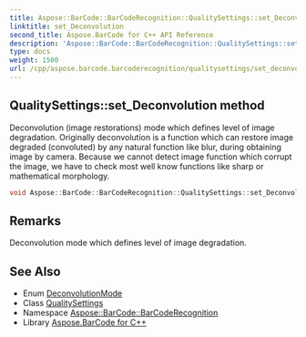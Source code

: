 ```yaml
---
title: Aspose::BarCode::BarCodeRecognition::QualitySettings::set_Deconvolution method
linktitle: set_Deconvolution
second_title: Aspose.BarCode for C++ API Reference
description: 'Aspose::BarCode::BarCodeRecognition::QualitySettings::set_Deconvolution method. Deconvolution (image restorations) mode which defines level of image degradation. Originally deconvolution is a function which can restore image degraded (convoluted) by any natural function like blur, during obtaining image by camera. Because we cannot detect image function which corrupt the image, we have to check most well know functions like sharp or mathematical morphology in C++.'
type: docs
weight: 1500
url: /cpp/aspose.barcode.barcoderecognition/qualitysettings/set_deconvolution/
---
```

## QualitySettings::set_Deconvolution method


Deconvolution (image restorations) mode which defines level of image degradation. Originally deconvolution is a function which can restore image degraded (convoluted) by any natural function like blur, during obtaining image by camera. Because we cannot detect image function which corrupt the image, we have to check most well know functions like sharp or mathematical morphology.

```cpp
void Aspose::BarCode::BarCodeRecognition::QualitySettings::set_Deconvolution(DeconvolutionMode value)
```

## Remarks


Deconvolution mode which defines level of image degradation. 



## See Also

* Enum [DeconvolutionMode](../../deconvolutionmode/)
* Class [QualitySettings](../)
* Namespace [Aspose::BarCode::BarCodeRecognition](../../)
* Library [Aspose.BarCode for C++](../../../)
